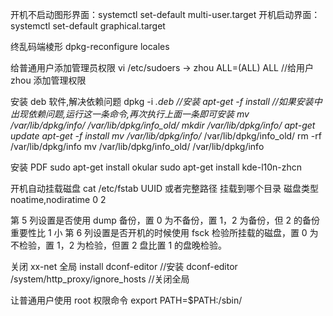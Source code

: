 开机不启动图形界面：systemctl set-default multi-user.target
开机启动界面：systemctl set-default graphical.target

终乱码端棱形
dpkg-reconfigure locales

给普通用户添加管理员权限
vi /etc/sudoers
-> zhou ALL=(ALL) ALL //给用户 zhou 添加管理权限

安装 deb 软件,解决依赖问题
dpkg -i _.deb //安装
apt-get -f install //如果安装中出现依赖问题,运行这一条命令,再次执行上面一条即可安装
mv /var/lib/dpkg/info/ /var/lib/dpkg/info_old/
mkdir /var/lib/dpkg/info/
apt-get update
apt-get -f install
mv /var/lib/dpkg/info/_ /var/lib/dpkg/info_old/
rm -rf /var/lib/dpkg/info
mv /var/lib/dpkg/info_old/ /var/lib/dpkg/info

安装 PDF
sudo apt-get install okular
sudo apt-get install kde-l10n-zhcn

开机自动挂载磁盘
cat /etc/fstab
UUID 或者完整路径 挂载到哪个目录 磁盘类型 noatime,nodiratime 0 2

第 5 列设置是否使用 dump 备份，置 0 为不备份，置 1，2 为备份，但 2 的备份重要性比 1 小
第 6 列设置是否开机的时候使用 fsck 检验所挂载的磁盘，置 0 为不检验，置 1，2 为检验，但置 2 盘比置 1 的盘晚检验。

关闭 xx-net 全局
install dconf-editor //安装
dconf-editor /system/http_proxy/ignore_hosts //关闭全局

让普通用户使用 root 权限命令
export PATH=$PATH:/sbin/

